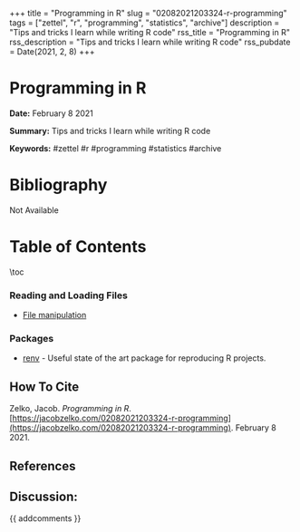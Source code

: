 +++
title = "Programming in R"
slug = "02082021203324-r-programming"
tags = ["zettel", "r", "programming", "statistics", "archive"]
description = "Tips and tricks I learn while writing R code"
rss_title = "Programming in R"
rss_description = "Tips and tricks I learn while writing R code"
rss_pubdate = Date(2021, 2, 8)
+++



Programming in R
=========

**Date:** February 8 2021

**Summary:** Tips and tricks I learn while writing R code

**Keywords:** #zettel #r #programming #statistics #archive

Bibliography
==========

Not Available

Table of Contents
=========

\toc

### Reading and Loading Files

  * [File manipulation](https://jacobzelko.com/02082021203741-R-file-manipulation)

### Packages

  * [renv](https://jacobzelko.com/02082021205610-renv-package) - Useful state of the art package for reproducing R projects.
## How To Cite

 Zelko, Jacob. _Programming in R_. [https://jacobzelko.com/02082021203324-r-programming](https://jacobzelko.com/02082021203324-r-programming). February 8 2021.
## References
## Discussion: 

{{ addcomments }}
